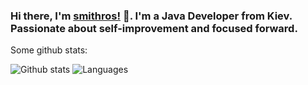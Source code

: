 ### Hi there, I'm [smithros!](https://github.com/smithros) 👋. I'm a Java Developer from Kiev. Passionate about self-improvement and focused forward.
<div>Some github stats:</div>

![Github stats](https://github-readme-stats.vercel.app/api?username=smithros&theme=radical&show_icons=true)
![Languages](https://github-readme-stats.vercel.app/api/top-langs/?username=smithros&theme=radical&layout=compact)
